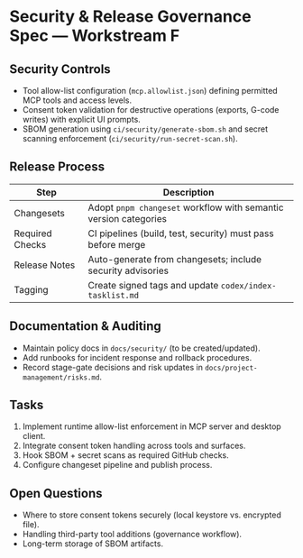 # Security & Release Governance Spec — Workstream F

## Security Controls
- Tool allow-list configuration (`mcp.allowlist.json`) defining permitted MCP tools and access levels.
- Consent token validation for destructive operations (exports, G-code writes) with explicit UI prompts.
- SBOM generation using `ci/security/generate-sbom.sh` and secret scanning enforcement (`ci/security/run-secret-scan.sh`).

## Release Process
| Step | Description |
|---|---|
| Changesets | Adopt `pnpm changeset` workflow with semantic version categories |
| Required Checks | CI pipelines (build, test, security) must pass before merge |
| Release Notes | Auto-generate from changesets; include security advisories |
| Tagging | Create signed tags and update `codex/index-tasklist.md` |

## Documentation & Auditing
- Maintain policy docs in `docs/security/` (to be created/updated).
- Add runbooks for incident response and rollback procedures.
- Record stage-gate decisions and risk updates in `docs/project-management/risks.md`.

## Tasks
1. Implement runtime allow-list enforcement in MCP server and desktop client.
2. Integrate consent token handling across tools and surfaces.
3. Hook SBOM + secret scans as required GitHub checks.
4. Configure changeset pipeline and publish process.

## Open Questions
- Where to store consent tokens securely (local keystore vs. encrypted file).
- Handling third-party tool additions (governance workflow).
- Long-term storage of SBOM artifacts.
